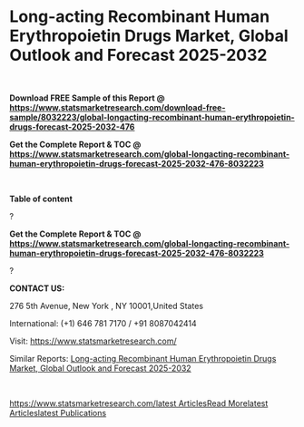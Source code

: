 <h1>Long-acting Recombinant Human Erythropoietin Drugs Market, Global Outlook and Forecast 2025-2032</h1><br/><p><strong>Download FREE Sample of this Report @ <a href="https://www.statsmarketresearch.com/download-free-sample/8032223/global-longacting-recombinant-human-erythropoietin-drugs-forecast-2025-2032-476">https://www.statsmarketresearch.com/download-free-sample/8032223/global-longacting-recombinant-human-erythropoietin-drugs-forecast-2025-2032-476</a></strong></p>
 
 
 
 <div><b>Get the Complete Report & TOC @ <a href="https://www.statsmarketresearch.com/global-longacting-recombinant-human-erythropoietin-drugs-forecast-2025-2032-476-8032223">https://www.statsmarketresearch.com/global-longacting-recombinant-human-erythropoietin-drugs-forecast-2025-2032-476-8032223</a></b></div>
 
 
 
 <p><br />
 
 <b>Table of content</b></p>
 
 
 
 <p>? </p>
 
 
 
 <div><b>Get the Complete Report & TOC @ <a href="https://www.statsmarketresearch.com/global-longacting-recombinant-human-erythropoietin-drugs-forecast-2025-2032-476-8032223">https://www.statsmarketresearch.com/global-longacting-recombinant-human-erythropoietin-drugs-forecast-2025-2032-476-8032223</a></b></div>
 
 
 
 <p>? </p>
 
 
 
 <p><b>CONTACT US:</b><br />
 
 276 5th Avenue, New York , NY 10001,United States<br />
 
 International: (+1) 646 781 7170 / +91 8087042414<br />
 
 Visit: <a href="https://www.statsmarketresearch.com/">https://www.statsmarketresearch.com/</a><br />
 
 Similar Reports: <a href="https://www.statsmarketresearch.com/global-longacting-recombinant-human-erythropoietin-drugs-forecast-2025-2032-476-8032223">Long-acting Recombinant Human Erythropoietin Drugs Market, Global Outlook and Forecast 2025-2032 </a><br />
 
 <br />
 
 <a href="https://gyeongbokgung.com">https://www.statsmarketresearch.com/</a><a href="https://hallyeomaritime.com">latest Articles</a><a href="https://jingwansa.com">Read More</a><a href="https://nguoiviet.jp/">latest Articles</a><a href="https://www.intelmarketresearch.com/">latest Publications</a></p>